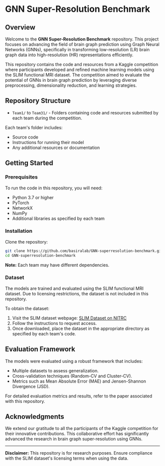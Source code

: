 # GNN Super-Resolution Benchmark

## Overview

Welcome to the **GNN Super-Resolution Benchmark** repository. This project focuses on advancing the field of brain graph prediction using Graph Neural Networks (GNNs), specifically in transforming low-resolution (LR) brain graph data into high-resolution (HR) representations efficiently.

This repository contains the code and resources from a Kaggle competition where participants developed and refined machine learning models using the SLIM functional MRI dataset. The competition aimed to evaluate the potential of GNNs in brain graph prediction by leveraging diverse preprocessing, dimensionality reduction, and learning strategies.

## Repository Structure

- `Team1/` to `Team31/` - Folders containing code and resources submitted by each team during the competition.

Each team's folder includes:

- Source code
- Instructions for running their model
- Any additional resources or documentation

## Getting Started

### Prerequisites

To run the code in this repository, you will need:

- Python 3.7 or higher
- PyTorch
- NetworkX
- NumPy
- Additional libraries as specified by each team

### Installation

Clone the repository:

```bash
git clone https://github.com/basiralab/GNN-superresolution-benchmark.git
cd GNN-superresolution-benchmark
```

**Note:** Each team may have different dependencies.

### Dataset

The models are trained and evaluated using the SLIM functional MRI dataset. Due to licensing restrictions, the dataset is not included in this repository.

To obtain the dataset:

1. Visit the SLIM dataset webpage: [SLIM Dataset on NITRC](https://www.nitrc.org/projects/slim/)
2. Follow the instructions to request access.
3. Once downloaded, place the dataset in the appropriate directory as specified by each team's code.


## Evaluation Framework

The models were evaluated using a robust framework that includes:

- Multiple datasets to assess generalization.
- Cross-validation techniques (Random-CV and Cluster-CV).
- Metrics such as Mean Absolute Error (MAE) and Jensen-Shannon Divergence (JSD).

For detailed evaluation metrics and results, refer to the paper associated with this repository.

## Acknowledgments

We extend our gratitude to all the participants of the Kaggle competition for their innovative contributions. This collaborative effort has significantly advanced the research in brain graph super-resolution using GNNs.

---

**Disclaimer:** This repository is for research purposes. Ensure compliance with the SLIM dataset's licensing terms when using the data.